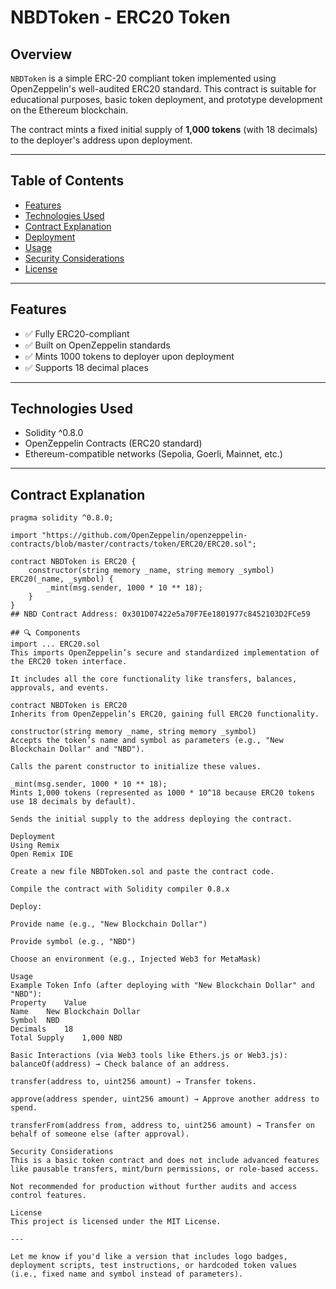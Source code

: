 # NBDToken - ERC20 Token

## Overview

`NBDToken` is a simple ERC-20 compliant token implemented using OpenZeppelin's well-audited ERC20 standard. This contract is suitable for educational purposes, basic token deployment, and prototype development on the Ethereum blockchain.

The contract mints a fixed initial supply of **1,000 tokens** (with 18 decimals) to the deployer's address upon deployment.

---

## Table of Contents

- [Features](#features)
- [Technologies Used](#technologies-used)
- [Contract Explanation](#contract-explanation)
- [Deployment](#deployment)
- [Usage](#usage)
- [Security Considerations](#security-considerations)
- [License](#license)

---

## Features

- ✅ Fully ERC20-compliant
- ✅ Built on OpenZeppelin standards
- ✅ Mints 1000 tokens to deployer upon deployment
- ✅ Supports 18 decimal places

---

## Technologies Used

- Solidity ^0.8.0
- OpenZeppelin Contracts (ERC20 standard)
- Ethereum-compatible networks (Sepolia, Goerli, Mainnet, etc.)

---

## Contract Explanation

```solidity
pragma solidity ^0.8.0;

import "https://github.com/OpenZeppelin/openzeppelin-contracts/blob/master/contracts/token/ERC20/ERC20.sol";

contract NBDToken is ERC20 {
    constructor(string memory _name, string memory _symbol) ERC20(_name, _symbol) {
        _mint(msg.sender, 1000 * 10 ** 18);
    }
}
## NBD Contract Address: 0x301D07422e5a70F7Ee1801977c8452103D2FCe59

## 🔍 Components
import ... ERC20.sol
This imports OpenZeppelin’s secure and standardized implementation of the ERC20 token interface.

It includes all the core functionality like transfers, balances, approvals, and events.

contract NBDToken is ERC20
Inherits from OpenZeppelin’s ERC20, gaining full ERC20 functionality.

constructor(string memory _name, string memory _symbol)
Accepts the token’s name and symbol as parameters (e.g., "New Blockchain Dollar" and "NBD").

Calls the parent constructor to initialize these values.

_mint(msg.sender, 1000 * 10 ** 18);
Mints 1,000 tokens (represented as 1000 * 10^18 because ERC20 tokens use 18 decimals by default).

Sends the initial supply to the address deploying the contract.

Deployment
Using Remix
Open Remix IDE

Create a new file NBDToken.sol and paste the contract code.

Compile the contract with Solidity compiler 0.8.x

Deploy:

Provide name (e.g., "New Blockchain Dollar")

Provide symbol (e.g., "NBD")

Choose an environment (e.g., Injected Web3 for MetaMask)

Usage
Example Token Info (after deploying with "New Blockchain Dollar" and "NBD"):
Property	Value
Name	New Blockchain Dollar
Symbol	NBD
Decimals	18
Total Supply	1,000 NBD

Basic Interactions (via Web3 tools like Ethers.js or Web3.js):
balanceOf(address) → Check balance of an address.

transfer(address to, uint256 amount) → Transfer tokens.

approve(address spender, uint256 amount) → Approve another address to spend.

transferFrom(address from, address to, uint256 amount) → Transfer on behalf of someone else (after approval).

Security Considerations
This is a basic token contract and does not include advanced features like pausable transfers, mint/burn permissions, or role-based access.

Not recommended for production without further audits and access control features.

License
This project is licensed under the MIT License.

---

Let me know if you'd like a version that includes logo badges, deployment scripts, test instructions, or hardcoded token values (i.e., fixed name and symbol instead of parameters).

